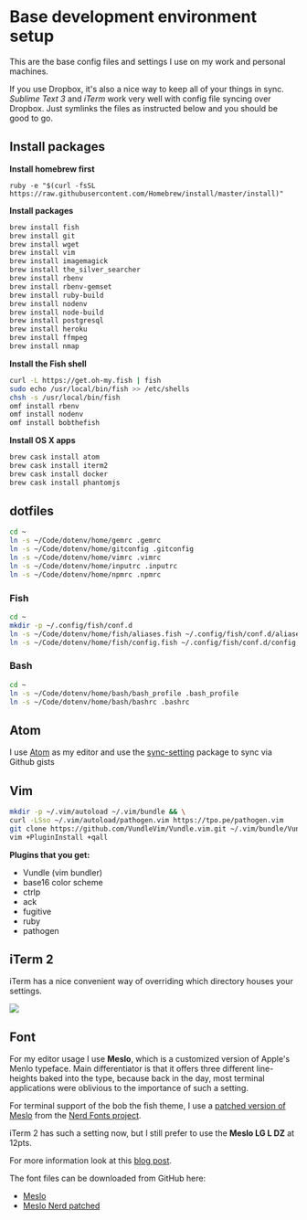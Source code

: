 # Base development environment setup

This are the base config files and settings I use on my work and personal machines.

If you use Dropbox, it's also a nice way to keep all of your things in sync. *Sublime Text 3* and *iTerm* work very well with config file syncing over Dropbox. Just symlinks the files as instructed below and you should be good to go.

## Install packages

**Install homebrew first**

```
ruby -e "$(curl -fsSL https://raw.githubusercontent.com/Homebrew/install/master/install)"
```

**Install packages**

```bash
brew install fish
brew install git
brew install wget
brew install vim
brew install imagemagick
brew install the_silver_searcher
brew install rbenv
brew install rbenv-gemset
brew install ruby-build
brew install nodenv
brew install node-build
brew install postgresql
brew install heroku
brew install ffmpeg
brew install nmap
```

**Install the Fish shell**

```bash
curl -L https://get.oh-my.fish | fish
sudo echo /usr/local/bin/fish >> /etc/shells
chsh -s /usr/local/bin/fish
omf install rbenv
omf install nodenv
omf install bobthefish
```

**Install OS X apps**

```bash
brew cask install atom
brew cask install iterm2
brew cask install docker
brew cask install phantomjs
```

## dotfiles

```bash
cd ~
ln -s ~/Code/dotenv/home/gemrc .gemrc
ln -s ~/Code/dotenv/home/gitconfig .gitconfig
ln -s ~/Code/dotenv/home/vimrc .vimrc
ln -s ~/Code/dotenv/home/inputrc .inputrc
ln -s ~/Code/dotenv/home/npmrc .npmrc
```

### Fish

```bash
cd ~
mkdir -p ~/.config/fish/conf.d
ln -s ~/Code/dotenv/home/fish/aliases.fish ~/.config/fish/conf.d/aliases.fish
ln -s ~/Code/dotenv/home/fish/config.fish ~/.config/fish/conf.d/config.fish
```

### Bash

```bash
cd ~
ln -s ~/Code/dotenv/home/bash/bash_profile .bash_profile
ln -s ~/Code/dotenv/home/bash/bashrc .bashrc
```

## Atom

I use [Atom](https://atom.io) as my editor and use the [sync-setting](https://atom.io/packages/sync-settings) package to sync via Github gists

## Vim

```bash
mkdir -p ~/.vim/autoload ~/.vim/bundle && \
curl -LSso ~/.vim/autoload/pathogen.vim https://tpo.pe/pathogen.vim
git clone https://github.com/VundleVim/Vundle.vim.git ~/.vim/bundle/Vundle.vim
vim +PluginInstall +qall
```

**Plugins that you get:**

* Vundle (vim bundler)
* base16 color scheme
* ctrlp
* ack
* fugitive
* ruby
* pathogen

## iTerm 2

iTerm has a nice convenient way of overriding which directory houses your settings.

![](http://i.imgur.com/pwGCOrj.png)

## Font

For my editor usage I use **Meslo**, which is a customized version of Apple's Menlo typeface. Main differentiator is that it offers three different line-heights baked into the type, because back in the day, most terminal applications were oblivious to the importance of such a setting.

For terminal support of the bob the fish theme, I use a [patched version of Meslo](https://github.com/ryanoasis/nerd-fonts/tree/master/patched-fonts/Meslo) from the [Nerd Fonts project](https://github.com/ryanoasis/nerd-fonts/tree/master/patched-fonts/Meslo).

iTerm 2 has such a setting now, but I still prefer to use the **Meslo LG L DZ** at 12pts.

For more information look at this [blog post](http://mir.aculo.us/2010/10/12/the-long-search-for-a-terminal-font-is-over/).

The font files can be downloaded from GitHub here:

* [Meslo](https://github.com/andreberg/Meslo-Font/downloads)
* [Meslo Nerd patched](https://github.com/ryanoasis/nerd-fonts/releases)
